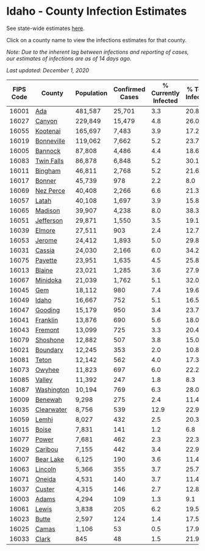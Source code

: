 # Idaho - County Infection Estimates

See state-wide estimates [here](/infections/us-id).

Click on a county name to view the infections estimates for that county.

*Note: Due to the inherent lag between infections and reporting of cases, our estimates of infections are as of 14 days ago.*

*Last updated: December 1, 2020*

|   FIPS Code |                   County |   Population |   Confirmed Cases |   % Currently Infected |   % Total Infected |
|-------------|--------------------------|--------------|-------------------|------------------------|--------------------|
|       16001 |               [Ada](ada) |      481,587 |            25,701 |                    3.3 |               20.8 |
|       16027 |         [Canyon](canyon) |      229,849 |            15,479 |                    4.8 |               26.0 |
|       16055 |     [Kootenai](kootenai) |      165,697 |             7,483 |                    3.9 |               17.2 |
|       16019 | [Bonneville](bonneville) |      119,062 |             7,662 |                    5.2 |               23.7 |
|       16005 |       [Bannock](bannock) |       87,808 |             4,486 |                    4.4 |               18.6 |
|       16083 | [Twin Falls](twin-falls) |       86,878 |             6,848 |                    5.2 |               30.1 |
|       16011 |       [Bingham](bingham) |       46,811 |             2,768 |                    5.2 |               21.6 |
|       16017 |         [Bonner](bonner) |       45,739 |               978 |                    2.2 |                8.0 |
|       16069 |   [Nez Perce](nez-perce) |       40,408 |             2,266 |                    6.6 |               21.3 |
|       16057 |           [Latah](latah) |       40,108 |             1,697 |                    3.9 |               15.8 |
|       16065 |       [Madison](madison) |       39,907 |             4,238 |                    8.0 |               38.3 |
|       16051 |   [Jefferson](jefferson) |       29,871 |             1,550 |                    3.5 |               19.1 |
|       16039 |         [Elmore](elmore) |       27,511 |               903 |                    2.4 |               12.7 |
|       16053 |         [Jerome](jerome) |       24,412 |             1,893 |                    5.0 |               29.8 |
|       16031 |         [Cassia](cassia) |       24,030 |             2,166 |                    6.0 |               34.2 |
|       16075 |       [Payette](payette) |       23,951 |             1,635 |                    4.5 |               25.8 |
|       16013 |         [Blaine](blaine) |       23,021 |             1,285 |                    3.6 |               27.9 |
|       16067 |     [Minidoka](minidoka) |       21,039 |             1,762 |                    5.1 |               32.0 |
|       16045 |               [Gem](gem) |       18,112 |               980 |                    7.4 |               19.6 |
|       16049 |           [Idaho](idaho) |       16,667 |               752 |                    5.1 |               16.5 |
|       16047 |       [Gooding](gooding) |       15,179 |               950 |                    3.4 |               23.7 |
|       16041 |     [Franklin](franklin) |       13,876 |               690 |                    5.6 |               18.0 |
|       16043 |       [Fremont](fremont) |       13,099 |               725 |                    3.3 |               20.4 |
|       16079 |     [Shoshone](shoshone) |       12,882 |               507 |                    3.8 |               15.0 |
|       16021 |     [Boundary](boundary) |       12,245 |               353 |                    2.0 |               10.8 |
|       16081 |           [Teton](teton) |       12,142 |               562 |                    4.0 |               17.3 |
|       16073 |         [Owyhee](owyhee) |       11,823 |               697 |                    6.0 |               22.2 |
|       16085 |         [Valley](valley) |       11,392 |               247 |                    1.8 |                8.3 |
|       16087 | [Washington](washington) |       10,194 |               769 |                    6.3 |               28.0 |
|       16009 |       [Benewah](benewah) |        9,298 |               275 |                    2.4 |               11.4 |
|       16035 | [Clearwater](clearwater) |        8,756 |               539 |                   12.9 |               22.9 |
|       16059 |           [Lemhi](lemhi) |        8,027 |               432 |                    2.5 |               20.3 |
|       16015 |           [Boise](boise) |        7,831 |               141 |                    1.2 |                6.8 |
|       16077 |           [Power](power) |        7,681 |               462 |                    2.3 |               22.3 |
|       16029 |       [Caribou](caribou) |        7,155 |               442 |                    3.4 |               22.9 |
|       16007 |   [Bear Lake](bear-lake) |        6,125 |               190 |                    3.6 |               11.4 |
|       16063 |       [Lincoln](lincoln) |        5,366 |               355 |                    3.7 |               25.7 |
|       16071 |         [Oneida](oneida) |        4,531 |               140 |                    3.7 |               11.4 |
|       16037 |         [Custer](custer) |        4,315 |               146 |                    2.7 |               12.8 |
|       16003 |           [Adams](adams) |        4,294 |               109 |                    1.3 |                9.1 |
|       16061 |           [Lewis](lewis) |        3,838 |               205 |                    6.2 |               19.5 |
|       16023 |           [Butte](butte) |        2,597 |               124 |                    1.4 |               17.5 |
|       16025 |           [Camas](camas) |        1,106 |                53 |                    0.5 |               17.9 |
|       16033 |           [Clark](clark) |          845 |                48 |                    1.5 |               21.9 |